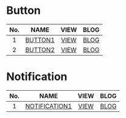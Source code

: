 # Button

| No.  |  NAME                                                         |  VIEW                                                         |  BLOG                                                      |
|:----:|:-------------------------------------------------------------:|:-------------------------------------------------------------:|:----------------------------------------------------------:|
|  1   |  [BUTTON1](https://github.com/rudtn082/UI/tree/main/button1)  |  [VIEW](https://rudtn082.github.io/UI/button1/button1.html)   | [BLOG](https://kxxxgs.tistory.com/3)                       |
|  2   |  [BUTTON2](https://github.com/rudtn082/UI/tree/main/button2)  |  [VIEW](https://rudtn082.github.io/UI/button2/button2.html)   | [BLOG](https://kxxxgs.tistory.com/4)                  	    |


# Notification

| No.  |  NAME                                                                     |  VIEW                                                                     |  BLOG                                                      |
|:----:|:-------------------------------------------------------------------------:|:-------------------------------------------------------------------------:|:----------------------------------------------------------:|
|  1   |  [NOTIFICATION1](https://github.com/rudtn082/UI/tree/main/notification1)  |  [VIEW](https://rudtn082.github.io/UI/notification1/notification1.html)   | [BLOG](https://kxxxgs.tistory.com/5)                       |
